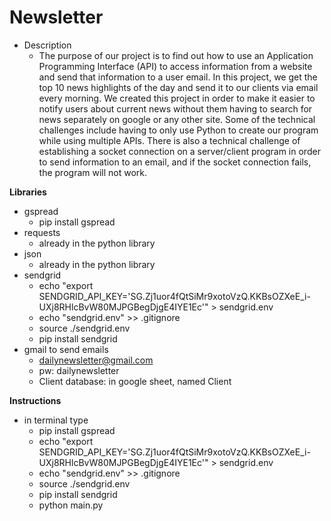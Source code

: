 # Newsletter
- Description
    - The purpose of our project is to find out how to
    use an Application Programming Interface (API) to
    access information from a website and send that
    information to a user email. In this project, we get
    the top 10 news highlights of the day and send it
    to our clients via email every morning. We created
    this project in order to make it easier to notify
    users about current news without them having to
    search for news separately on google or any other
    site. Some of the technical challenges include
    having to only use Python to create our program
    while using multiple APIs. There is also a technical
    challenge of establishing a socket connection on a
    server/client program in order to send information
    to an email, and if the socket connection fails, the
    program will not work.

**Libraries**
- gspread
    - pip install gspread
- requests
    - already in the python library
- json
    - already in the python library
- sendgrid
    - echo "export SENDGRID_API_KEY='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'" > sendgrid.env
    - echo "sendgrid.env" >> .gitignore
    - source ./sendgrid.env
    - pip install sendgrid
- gmail to send emails
    - dailynewsletter@gmail.com
    - pw: dailynewsletter
    - Client database: in google sheet, named Client

**Instructions**
- in terminal type
    - pip install gspread
    - echo "export SENDGRID_API_KEY='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'" > sendgrid.env
    - echo "sendgrid.env" >> .gitignore
    - source ./sendgrid.env
    - pip install sendgrid
    - python main.py
